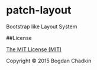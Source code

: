 # patch-layout
Bootstrap like Layout System


##License

[The MIT License (MIT)](LICENSE)

Copyright &copy; 2015 Bogdan Chadkin

